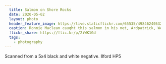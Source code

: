 ```yaml
---
  title: Salmon on Shore Rocks
  date: 2020-05-02
  layout: photo
  header_feature_image: https://live.staticflickr.com/65535/49846240532_6b5b7d58d4_3k.jpg
  caption: Ronnie Maclean caught this salmon in his net, Ardpatrick, West Loch Tarbert, Argyll 1979
  flickr_share: https://flic.kr/p/2iWK1Gd
  tags: 
    - photography
---
```


Scanned from a 5x4 black and white negative. Ilford HP5
